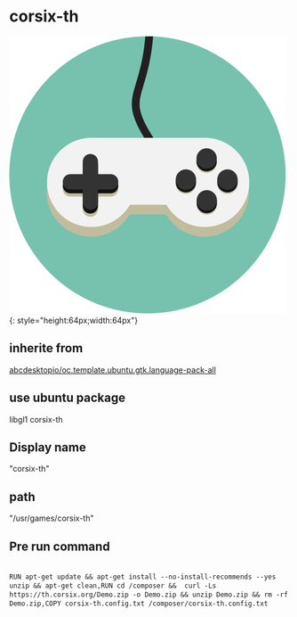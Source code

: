 # corsix-th
![games.svg](/applications/icons/games.svg){: style="height:64px;width:64px"}
## inherite from
[abcdesktopio/oc.template.ubuntu.gtk.language-pack-all](abcdesktopio/oc.template.ubuntu.gtk.language-pack-all.md)
## use ubuntu package
libgl1 corsix-th
## Display name
"corsix-th"
## path
"/usr/games/corsix-th"
## Pre run command

```

RUN apt-get update && apt-get install --no-install-recommends --yes unzip && apt-get clean,RUN cd /composer &&  curl -Ls https://th.corsix.org/Demo.zip -o Demo.zip && unzip Demo.zip && rm -rf Demo.zip,COPY corsix-th.config.txt /composer/corsix-th.config.txt
```
